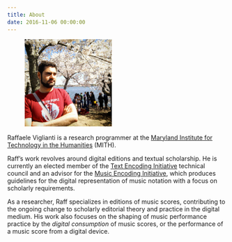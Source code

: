 ```yaml
---
title: About
date: 2016-11-06 00:00:00
---
```


<figure class="figure pull-xs-left p-r-3">
  <img src="/images/raffviglianti.jpg" class="pull-left" alt="Raff Viglianti" width="200"/>
</figure>

Raffaele Viglianti is a research programmer at the [Maryland Institute for Technology in the Humanities](http://mith.umd.edu) (MITH).

Raff’s work revolves around digital editions and textual scholarship. He is currently an elected member of the [Text Encoding Initiative](http://www.tei-c.org) technical council and an advisor for the [Music Encoding Initiative](http://music-encoding.org), which produces guidelines for the digital representation of music notation with a focus on scholarly requirements.

As a researcher, Raff specializes in editions of music scores, contributing to the ongoing change to scholarly editorial theory and practice in the digital medium. His work also focuses on the shaping of music performance practice by the *digital consumption* of music scores, or the performance of a music score from a digital device.
